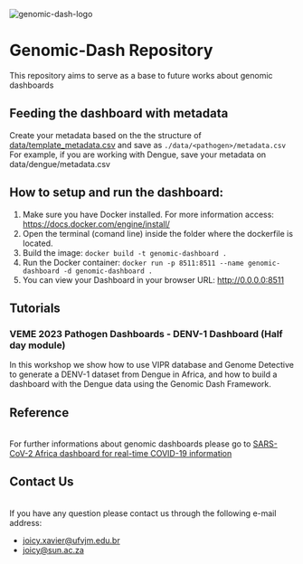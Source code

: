 ![genomic-dash-logo](https://github.com/BIA-lab/genomic-dash/assets/48869631/e1c6b505-8f16-4881-9744-1900b4d7ae83)

# Genomic-Dash Repository

This repository aims to serve as a base to future works about genomic dashboards

## Feeding the dashboard with metadata

Create your metadata based on the the structure of [data/template_metadata.csv](data/template_metadata.csv) and save as `./data/<pathogen>/metadata.csv`
For example, if you are working with Dengue, save your metadata on data/dengue/metadata.csv

## How to setup and run the dashboard:

1. Make sure you have Docker installed. For more information access: https://docs.docker.com/engine/install/
2. Open the terminal (comand line) inside the folder where the dockerfile is located.
3. Build the image: `docker build -t genomic-dashboard .`
4. Run the Docker container: `docker run -p 8511:8511 --name genomic-dashboard -d genomic-dashboard .` 
5. You can view your Dashboard in your browser URL: http://0.0.0.0:8511

## Tutorials

### VEME 2023 Pathogen Dashboards - DENV-1 Dashboard (Half day module)

In this workshop we show how to use VIPR database and Genome Detective to generate a DENV-1 dataset from Dengue in Africa, and how to build a dashboard with the Dengue data using the Genomic Dash Framework.


## Reference
<br>
For further informations about genomic dashboards please go to <a href="https://www.nature.com/articles/s41564-022-01276-9"> SARS-CoV-2 Africa dashboard for real-time COVID-19 information </a>

## Contact Us
<br>
If you have any question please contact us through the following e-mail address: 

- <a> joicy.xavier@ufvjm.edu.br </a>
- <a> joicy@sun.ac.za </a>
